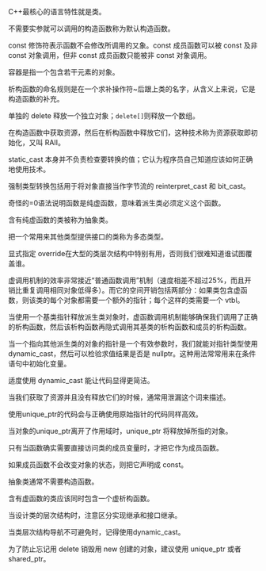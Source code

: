 C++最核心的语言特性就是类。

不需要实参就可以调用的构造函数称为默认构造函数。

const 修饰符表示函数不会修改所调用的又象。const 成员函数可以被 const 及非 const 对象调用，但非 const 成员函数只能被非 const 对象调用。

容器是指一个包含若干元素的对象。

析构函数的命名规则是在一个求补操作符~后跟上类的名字，从含义上来说，它是构造函数的补充。

单独的 delete 释放一个独立对象；`delete[]`则释放一个数组。

在构造函数中获取资源，然后在析构函数中释放它们，这种技术称为资源获取即初始化，又叫 RAII。

static_cast 本身并不负责检查要转换的值；它认为程序员自己知道应该如何正确地使用技术。

强制类型转换包括用于将对象直接当作字节流的 reinterpret_cast 和 bit_cast。

奇怪的=0语法说明函数是纯虚函数，意味着派生类必须定义这个函数。

含有纯虚函数的类被称为抽象类。

把一个常用来其他类型提供接口的类称为多态类型。

显式指定 override在大型的类层次结构中特别有用，否则我们很难知道谁试图覆盖谁。

虚调用机制的效率非常接近“普通函数调用”机制（速度相差不超过25%，而且开销比重复调用相同对象低得多）。而它的空间开销包括两部分：如果类包含虚函数，则该类的每个对象都需要一个额外的指针；每个这样的类需要一个 vtbl。

当使用一个基类指针释放派生类对象时，虚函数调用机制能够确保我们调用了正确的析构函数，然后该析构函数再隐式调用其基类的析构函数和成员的析构函数。

当一个指向其他派生类的对象的指针是一个有效参数时，我们就能对指针类型使用dynamic_cast，然后可以检验求值结果是否是 nullptr。这种用法常常用来在条件语句中初始化变量。

适度使用 dynamic_cast 能让代码显得更简洁。

当我们获取了资源并且没有释放它们的时候，通常用泄漏这个词来描述。

使用unique_ptr的代码会与正确使用原始指针的代码同样高效。

当对象的unique_ptr离开了作用域时，unique_ptr 将释放掉所指的对象。

只有当函数确实需要直接访问类的成员变量时，才把它作为成员函数。

如果成员函数不会改变对象的状态，则把它声明成 const。

抽象类通常不需要构造函数。

含有虚函数的类应该同时包含一个虚析构函数。

当设计类的层次结构时，注意区分实现继承和接口继承。

当类层次结构导航不可避免时，记得使用dynamic_cast。

为了防止忘记用 delete 销毁用 new 创建的对象，建议使用 unique_ptr 或者 shared_ptr。